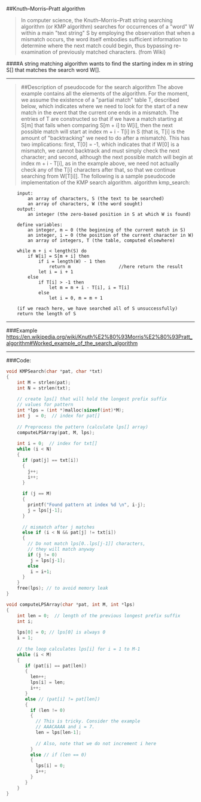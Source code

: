 
##Knuth–Morris–Pratt algorithm

> In computer science, the Knuth–Morris–Pratt string searching algorithm (or KMP algorithm) searches for occurrences of a "word" W within a main "text string" S by employing the observation that when a mismatch occurs, the word itself embodies sufficient information to determine where the next match could begin, thus bypassing re-examination of previously matched characters.  (from Wiki)

####A string matching algorithm wants to find the starting index m in string S[] that matches the search word W[].  

---
> ##Description of pseudocode for the search algorithm
> The above example contains all the elements of the algorithm. For the moment, we assume the existence of a "partial match" table T, described below, which indicates where we need to look for the start of a new match in the event that the current one ends in a mismatch. The entries of T are constructed so that if we have a match starting at S[m] that fails when comparing S[m + i] to W[i], then the next possible match will start at index m + i - T[i] in S (that is, T[i] is the amount of "backtracking" we need to do after a mismatch). This has two implications: first, T[0] = -1, which indicates that if W[0] is a mismatch, we cannot backtrack and must simply check the next character; and second, although the next possible match will begin at index m + i - T[i], as in the example above, we need not actually check any of the T[i] characters after that, so that we continue searching from W[T[i]]. The following is a sample pseudocode implementation of the KMP search algorithm.
>   algorithm kmp_search:

```
    input:
        an array of characters, S (the text to be searched)
        an array of characters, W (the word sought)
    output:
        an integer (the zero-based position in S at which W is found)

    define variables:
        an integer, m ← 0 (the beginning of the current match in S)
        an integer, i ← 0 (the position of the current character in W)
        an array of integers, T (the table, computed elsewhere)

    while m + i < length(S) do
        if W[i] = S[m + i] then
            if i = length(W) - 1 then
                return m                  //here return the result
            let i = i + 1
        else
            if T[i] > -1 then
                let m = m + i - T[i], i = T[i]
            else
                let i = 0, m = m + 1
            
    (if we reach here, we have searched all of S unsuccessfully)
    return the length of S

```

---

###Example
https://en.wikipedia.org/wiki/Knuth%E2%80%93Morris%E2%80%93Pratt_algorithm#Worked_example_of_the_search_algorithm

---

###Code:
```C
void KMPSearch(char *pat, char *txt)
{
    int M = strlen(pat);
    int N = strlen(txt);
 
    // create lps[] that will hold the longest prefix suffix
    // values for pattern
    int *lps = (int *)malloc(sizeof(int)*M);
    int j  = 0;  // index for pat[]
 
    // Preprocess the pattern (calculate lps[] array)
    computeLPSArray(pat, M, lps);
 
    int i = 0;  // index for txt[]
    while (i < N)
    {
      if (pat[j] == txt[i])
      {
        j++;
        i++;
      }
 
      if (j == M)
      {
        printf("Found pattern at index %d \n", i-j);
        j = lps[j-1];
      }
 
      // mismatch after j matches
      else if (i < N && pat[j] != txt[i])
      {
        // Do not match lps[0..lps[j-1]] characters,
        // they will match anyway
        if (j != 0)
         j = lps[j-1];
        else
         i = i+1;
      }
    }
    free(lps); // to avoid memory leak
}

void computeLPSArray(char *pat, int M, int *lps)
{
    int len = 0;  // length of the previous longest prefix suffix
    int i;
 
    lps[0] = 0; // lps[0] is always 0
    i = 1;
 
    // the loop calculates lps[i] for i = 1 to M-1
    while (i < M)
    {
       if (pat[i] == pat[len])
       {
         len++;
         lps[i] = len;
         i++;
       }
       else // (pat[i] != pat[len])
       {
         if (len != 0)
         {
           // This is tricky. Consider the example 
           // AAACAAAA and i = 7.
           len = lps[len-1];
 
           // Also, note that we do not increment i here
         }
         else // if (len == 0)
         {
           lps[i] = 0;
           i++;
         }
       }
    }
}
```

